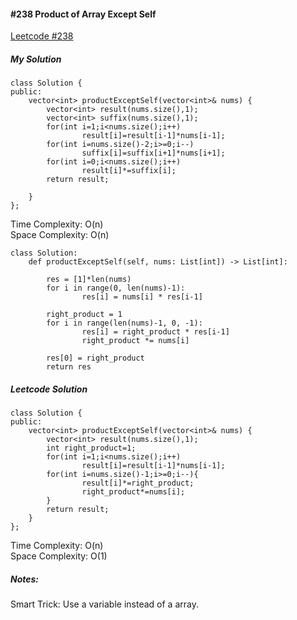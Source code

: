 #### #238 Product of Array Except Self
[Leetcode #238](https://leetcode.com/problems/product-of-array-except-self/)  

##### My Solution
```
class Solution {
public:
    vector<int> productExceptSelf(vector<int>& nums) {
        vector<int> result(nums.size(),1);
        vector<int> suffix(nums.size(),1);
        for(int i=1;i<nums.size();i++)
                result[i]=result[i-1]*nums[i-1];
        for(int i=nums.size()-2;i>=0;i--)
                suffix[i]=suffix[i+1]*nums[i+1];
        for(int i=0;i<nums.size();i++)
                result[i]*=suffix[i];
        return result;
                
    }
};
```
Time Complexity: O(n)  
Space Complexity: O(n)  

```
class Solution:
    def productExceptSelf(self, nums: List[int]) -> List[int]:
        
        res = [1]*len(nums)
        for i in range(0, len(nums)-1):
                res[i] = nums[i] * res[i-1] 
                
        right_product = 1
        for i in range(len(nums)-1, 0, -1): 
                res[i] = right_product * res[i-1] 
                right_product *= nums[i] 
   
        res[0] = right_product
        return res
```

##### Leetcode Solution
```
class Solution {
public:
    vector<int> productExceptSelf(vector<int>& nums) {
        vector<int> result(nums.size(),1);
        int right_product=1;
        for(int i=1;i<nums.size();i++)
                result[i]=result[i-1]*nums[i-1];
        for(int i=nums.size()-1;i>=0;i--){
                result[i]*=right_product;
                right_product*=nums[i];
        }
        return result;
    }
};
```
Time Complexity: O(n)  
Space Complexity: O(1)  

##### Notes:
Smart Trick: Use a variable instead of a array.  
